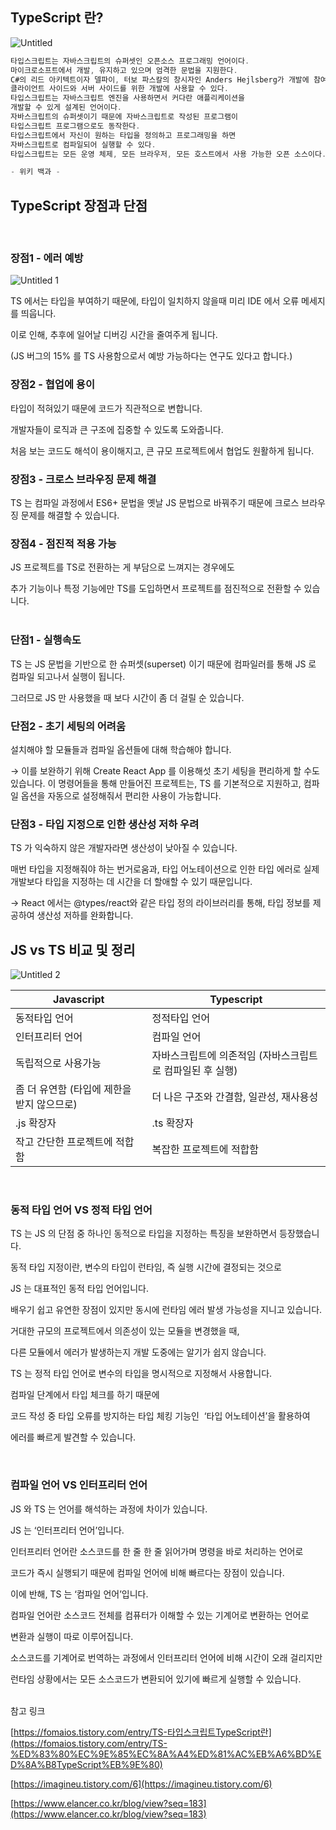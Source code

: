 ## TypeScript 란?

![Untitled](https://github.com/limjoohyun2030/CS-study/assets/39722436/d34e3d00-f727-417c-8345-ff90cab71758)

```jsx
타입스크립트는 자바스크립트의 슈퍼셋인 오픈소스 프로그래밍 언어이다. 
마이크로소프트에서 개발, 유지하고 있으며 엄격한 문법을 지원한다. 
C#의 리드 아키텍트이자 델파이, 터보 파스칼의 창시자인 Anders Hejlsberg가 개발에 참여한다.
클라이언트 사이드와 서버 사이드를 위한 개발에 사용할 수 있다. 
타입스크립트는 자바스크립트 엔진을 사용하면서 커다란 애플리케이션을 
개발할 수 있게 설계된 언어이다.
자바스크립트의 슈퍼셋이기 때문에 자바스크립트로 작성된 프로그램이 
타입스크립트 프로그램으로도 동작한다. 
타입스크립트에서 자신이 원하는 타입을 정의하고 프로그래밍을 하면 
자바스크립트로 컴파일되어 실행할 수 있다. 
타입스크립트는 모든 운영 체제, 모든 브라우저, 모든 호스트에서 사용 가능한 오픈 소스이다. 

- 위키 백과 -
```

## TypeScript 장점과 단점
<br>

### 장점1 - 에러 예방

![Untitled 1](https://github.com/limjoohyun2030/CS-study/assets/39722436/88004351-1bb9-4752-9684-584e66e82bf9)


TS 에서는 타입을 부여하기 때문에, 타입이 일치하지 않을때 미리 IDE 에서 오류 메세지를 띄웁니다.

이로 인해, 추후에 일어날 디버깅 시간을 줄여주게 됩니다.

(JS 버그의 15% 를 TS 사용함으로서 예방 가능하다는 연구도 있다고 합니다.)
<br>
### 장점2 - 협업에 용이

타입이 적혀있기 때문에 코드가 직관적으로 변합니다.

개발자들이 로직과 큰 구조에 집중할 수 있도록 도와줍니다.

처음 보는 코드도 해석이 용이해지고, 큰 규모 프로젝트에서 협업도 원활하게 됩니다.
<br>
### 장점3 - 크로스 브라우징 문제 해결

TS 는 컴파일 과정에서 ES6+ 문법을 옛날 JS 문법으로 바꿔주기 때문에 크로스 브라우징 문제를 해결할 수 있습니다.
<br>
### 장점4 - 점진적 적용 가능

JS 프로젝트를 TS로 전환하는 게 부담으로 느껴지는 경우에도 

추가 기능이나 특정 기능에만 TS를 도입하면서 프로젝트를 점진적으로 전환할 수 있습니다.
<br><br>
### 단점1 - 실행속도

TS 는 JS 문법을 기반으로 한 슈퍼셋(superset) 이기 때문에 컴파일러를 통해 JS 로 컴파일 되고나서 실행이 됩니다.

그러므로 JS 만 사용했을 때 보다 시간이 좀 더 걸릴 순 있습니다.
<br>
### 단점2 - 초기 세팅의 어려움

설치해야 할 모듈들과 컴파일 옵션들에 대해 학습해야 합니다.

→ 이를 보완하기 위해 Create React App 를 이용해섯 초기 세팅을 편리하게 할 수도 있습니다. 이 명령어들을 통해 만들어진 프로젝트는, TS 를 기본적으로 지원하고, 컴파일 옵션을 자동으로 설정해줘서 편리한 사용이 가능합니다.
<br>
### 단점3 - 타입 지정으로 인한 생산성 저하 우려

TS 가 익숙하지 않은 개발자라면 생산성이 낮아질 수 있습니다. 

매번 타입을 지정해줘야 하는 번거로움과, 타입 어노테이션으로 인한 타입 에러로 실제 개발보다 타입을 지정하는 데 시간을 더 할애할 수 있기 때문입니다.

→ React 에서는 @types/react와 같은 타입 정의 라이브러리를 통해, 타입 정보를 제공하여 생산성 저하를 완화합니다.
<br>
## JS vs TS 비교 및 정리

![Untitled 2](https://github.com/limjoohyun2030/CS-study/assets/39722436/b73f37f3-8350-45d2-b7a4-06b481fb0a73)

| Javascript | Typescript |
| --- | --- |
| 동적타입 언어 | 정적타입 언어 |
| 인터프리터 언어 | 컴파일 언어 |
| 독립적으로 사용가능 | 자바스크립트에 의존적임 (자바스크립트로 컴파일된 후 실행) |
| 좀 더 유연함 (타입에 제한을 받지 않으므로) | 더 나은 구조와 간결함, 일관성, 재사용성 |
| .js 확장자 | .ts 확장자 |
| 작고 간단한 프로젝트에 적합함 | 복잡한 프로젝트에 적합함 |

<br>

### 동적 타입 언어 VS 정적 타입 언어

TS 는 JS 의 단점 중 하나인 동적으로 타입을 지정하는 특징을 보완하면서 등장했습니다. 

동적 타입 지정이란, 변수의 타입이 런타임, 즉 실행 시간에 결정되는 것으로 

JS 는 대표적인 동적 타입 언어입니다.

배우기 쉽고 유연한 장점이 있지만 동시에 런타임 에러 발생 가능성을 지니고 있습니다. 

거대한 규모의 프로젝트에서 의존성이 있는 모듈을 변경했을 때, 

다른 모듈에서 에러가 발생하는지 개발 도중에는 알기가 쉽지 않습니다.

TS 는 정적 타입 언어로 변수의 타입을 명시적으로 지정해서 사용합니다.

컴파일 단계에서 타입 체크를 하기 때문에 

코드 작성 중 타입 오류를 방지하는 타입 체킹 기능인  ‘타입 어노테이션’을 활용하여 

에러를 빠르게 발견할 수 있습니다.

<br>

### 컴파일 언어 VS 인터프리터 언어

JS 와 TS 는 언어를 해석하는 과정에 차이가 있습니다. 

JS 는 ‘인터프리터 언어’입니다. 

인터프리터 언어란 소스코드를 한 줄 한 줄 읽어가며 명령을 바로 처리하는 언어로 

코드가 즉시 실행되기 때문에 컴파일 언어에 비해 빠르다는 장점이 있습니다.

이에 반해, TS 는 ‘컴파일 언어’입니다. 

컴파일 언어란 소스코드 전체를 컴퓨터가 이해할 수 있는 기계어로 변환하는 언어로 

변환과 실행이 따로 이루어집니다. 

소스코드를 기계어로 번역하는 과정에서 인터프리터 언어에 비해 시간이 오래 걸리지만 

런타임 상황에서는 모든 소스코드가 변환되어 있기에 빠르게 실행할 수 있습니다.

<br>
참고 링크

[https://fomaios.tistory.com/entry/TS-타입스크립트TypeScript란](https://fomaios.tistory.com/entry/TS-%ED%83%80%EC%9E%85%EC%8A%A4%ED%81%AC%EB%A6%BD%ED%8A%B8TypeScript%EB%9E%80)

[https://imagineu.tistory.com/6](https://imagineu.tistory.com/6)

[https://www.elancer.co.kr/blog/view?seq=183](https://www.elancer.co.kr/blog/view?seq=183)
